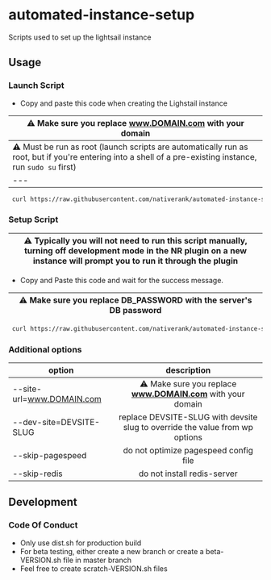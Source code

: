 # automated-instance-setup
Scripts used to set up the lightsail instance

## Usage

### Launch Script

- Copy and paste this code when creating the Lighstail instance

| :warning: Make sure you replace **www.DOMAIN.com** with your domain  |
| --- |
| :warning: Must be run as root (launch scripts are automatically run as root, but if you're entering into a shell of a pre-existing instance, run `sudo su` first)  |
| --- |
```bash
 curl https://raw.githubusercontent.com/nativerank/automated-instance-setup/master/launch.sh | bash -s -- --site-url=www.DOMAIN.com
```

### Setup Script

| :warning: Typically you will not need to run this script manually, turning off development mode in the NR plugin on a new instance will prompt you to run it through the plugin  |
| --- |

- Copy and Paste this code and wait for the success message.

| :warning: Make sure you replace **DB_PASSWORD** with the server's DB password  |
| --- |
```bash
 curl https://raw.githubusercontent.com/nativerank/automated-instance-setup/master/setup.sh | bash -s -- --password=DB_PASSWORD
```

### Additional options
| option | description |
| --------|:-----------:|
| --site-url=www.DOMAIN.com | :warning: Make sure you replace **www.DOMAIN.com** with your domain
| --dev-site=DEVSITE-SLUG | replace DEVSITE-SLUG with devsite slug to override the value from wp options |
| --skip-pagespeed | do not optimize pagespeed config file |
| --skip-redis | do not install redis-server |


## Development

### Code Of Conduct

- Only use dist.sh for production build
- For beta testing, either create a new branch or create a beta-VERSION.sh file in master branch
- Feel free to create scratch-VERSION.sh files
